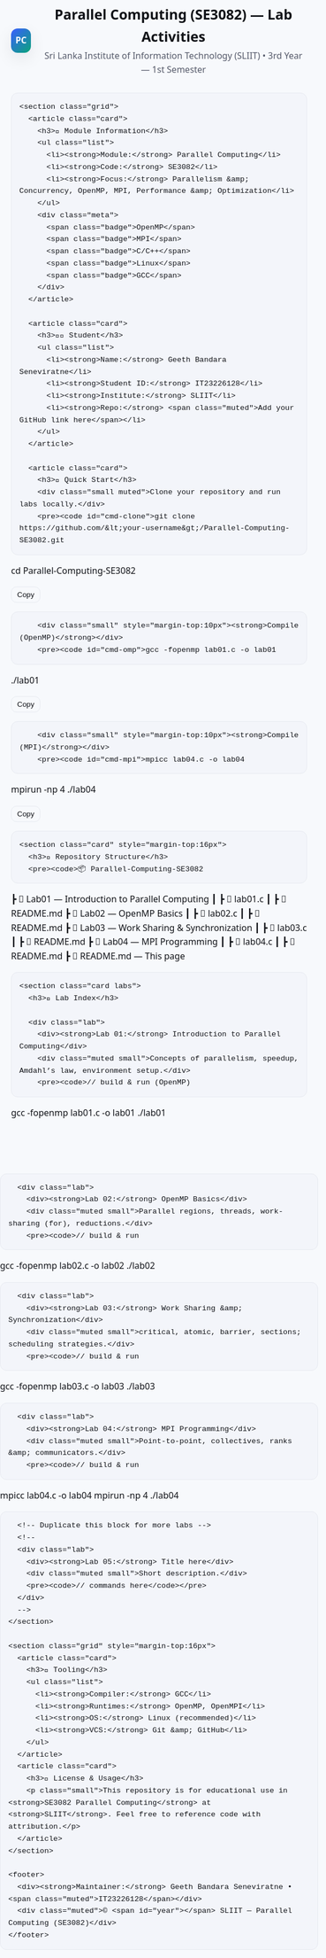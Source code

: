 <!doctype html>
<html lang="en">
<head>
  <meta charset="utf-8" />
  <meta name="viewport" content="width=device-width, initial-scale=1" />
  <title>Parallel Computing (SE3082) — Lab Activities | IT23226128</title>
  <meta name="description" content="SE3082 Parallel Computing lab activities for SLIIT by Geeth Bandara Seneviratne (IT23226128)." />
  <style>
    :root{
      --bg: #0b0c0f;
      --card: #13151a;
      --text: #e8e9ee;
      --muted: #b6bcc8;
      --brand: #7c9cff;
      --accent: #2bd1a6;
      --border: #242835;
      --code: #0f1220;
      --shadow: 0 10px 30px rgba(0,0,0,.35);
    }
    @media (prefers-color-scheme: light){
      :root{
        --bg: #f7f9fc;
        --card: #ffffff;
        --text: #111318;
        --muted: #545969;
        --brand: #3a5eff;
        --accent: #0aa57a;
        --border: #e7eaf0;
        --code: #f3f5fa;
        --shadow: 0 10px 30px rgba(16,24,40,.08);
      }
    }
    *{box-sizing:border-box}
    html,body{margin:0;padding:0;background:var(--bg);color:var(--text);font:16px/1.6 system-ui, -apple-system, Segoe UI, Roboto, Helvetica, Arial, "Apple Color Emoji", "Segoe UI Emoji"}
    a{color:var(--brand);text-decoration:none}
    a:hover{text-decoration:underline}
    .wrap{max-width:1100px;margin:0 auto;padding:32px 20px 64px}
    header{display:flex;gap:16px;align-items:center;margin-bottom:28px}
    .logo{width:44px;height:44px;border-radius:12px;background:linear-gradient(135deg,var(--brand),var(--accent));display:grid;place-items:center;color:white;font-weight:700;box-shadow:var(--shadow)}
    h1{font-size:clamp(1.4rem,2.6vw,2rem);margin:0}
    .subtitle{color:var(--muted);margin-top:2px}
    .grid{display:grid;grid-template-columns: repeat(auto-fit,minmax(280px,1fr));gap:16px;margin-top:10px}
    .card{background:var(--card);border:1px solid var(--border);border-radius:16px;padding:18px;box-shadow:var(--shadow)}
    .card h3{margin:0 0 8px 0;font-size:1.05rem}
    .meta{display:flex;flex-wrap:wrap;gap:8px;margin:10px 0 0}
    .badge{padding:6px 10px;border-radius:999px;border:1px solid var(--border);background:transparent;font-size:.9rem;color:var(--muted)}
    .list{margin:0;padding-left:18px}
    .muted{color:var(--muted)}
    .kbd{font-family:ui-monospace,SFMono-Regular,Menlo,Monaco,Consolas,"Liberation Mono","Courier New",monospace;font-size:.95rem;background:var(--code);border:1px solid var(--border);padding:2px 6px;border-radius:6px}
    pre{margin:10px 0 0;background:var(--code);border:1px solid var(--border);padding:14px;border-radius:12px;overflow:auto}
    code{font-family:ui-monospace,SFMono-Regular,Menlo,Monaco,Consolas,"Liberation Mono","Courier New",monospace}
    .row{display:flex;gap:8px;align-items:center;flex-wrap:wrap;margin-top:8px}
    button.copy{border:1px solid var(--border);background:transparent;color:var(--text);padding:6px 10px;border-radius:10px;cursor:pointer}
    button.copy:hover{border-color:var(--brand)}
    .labs .lab{border:1px dashed var(--border);border-radius:14px;padding:14px;margin-top:10px}
    footer{margin-top:32px;color:var(--muted);font-size:.95rem}
    .small{font-size:.95rem}
  </style>
</head>
<body>
  <div class="wrap">
    <header>
      <div class="logo" aria-hidden="true">PC</div>
      <div>
        <h1>Parallel Computing (SE3082) — Lab Activities</h1>
        <div class="subtitle">Sri Lanka Institute of Information Technology (SLIIT) • 3rd Year — 1st Semester</div>
      </div>
    </header>

    <section class="grid">
      <article class="card">
        <h3>📌 Module Information</h3>
        <ul class="list">
          <li><strong>Module:</strong> Parallel Computing</li>
          <li><strong>Code:</strong> SE3082</li>
          <li><strong>Focus:</strong> Parallelism &amp; Concurrency, OpenMP, MPI, Performance &amp; Optimization</li>
        </ul>
        <div class="meta">
          <span class="badge">OpenMP</span>
          <span class="badge">MPI</span>
          <span class="badge">C/C++</span>
          <span class="badge">Linux</span>
          <span class="badge">GCC</span>
        </div>
      </article>

      <article class="card">
        <h3>👨‍🎓 Student</h3>
        <ul class="list">
          <li><strong>Name:</strong> Geeth Bandara Seneviratne</li>
          <li><strong>Student ID:</strong> IT23226128</li>
          <li><strong>Institute:</strong> SLIIT</li>
          <li><strong>Repo:</strong> <span class="muted">Add your GitHub link here</span></li>
        </ul>
      </article>

      <article class="card">
        <h3>🚀 Quick Start</h3>
        <div class="small muted">Clone your repository and run labs locally.</div>
        <pre><code id="cmd-clone">git clone https://github.com/&lt;your-username&gt;/Parallel-Computing-SE3082.git
cd Parallel-Computing-SE3082</code></pre>
        <div class="row"><button class="copy" data-target="cmd-clone">Copy</button></div>

        <div class="small" style="margin-top:10px"><strong>Compile (OpenMP)</strong></div>
        <pre><code id="cmd-omp">gcc -fopenmp lab01.c -o lab01
./lab01</code></pre>
        <div class="row"><button class="copy" data-target="cmd-omp">Copy</button></div>

        <div class="small" style="margin-top:10px"><strong>Compile (MPI)</strong></div>
        <pre><code id="cmd-mpi">mpicc lab04.c -o lab04
mpirun -np 4 ./lab04</code></pre>
        <div class="row"><button class="copy" data-target="cmd-mpi">Copy</button></div>
      </article>
    </section>

    <section class="card" style="margin-top:16px">
      <h3>📂 Repository Structure</h3>
      <pre><code>📦 Parallel-Computing-SE3082
 ┣ 📂 Lab01  — Introduction to Parallel Computing
 ┃ ┣ 📜 lab01.c
 ┃ ┣ 📜 README.md
 ┣ 📂 Lab02  — OpenMP Basics
 ┃ ┣ 📜 lab02.c
 ┃ ┣ 📜 README.md
 ┣ 📂 Lab03  — Work Sharing &amp; Synchronization
 ┃ ┣ 📜 lab03.c
 ┃ ┣ 📜 README.md
 ┣ 📂 Lab04  — MPI Programming
 ┃ ┣ 📜 lab04.c
 ┃ ┣ 📜 README.md
 ┣ 📜 README.md  — This page</code></pre>
    </section>

    <section class="card labs">
      <h3>🧪 Lab Index</h3>

      <div class="lab">
        <div><strong>Lab 01:</strong> Introduction to Parallel Computing</div>
        <div class="muted small">Concepts of parallelism, speedup, Amdahl’s law, environment setup.</div>
        <pre><code>// build & run (OpenMP)
gcc -fopenmp lab01.c -o lab01
./lab01</code></pre>
      </div>

      <div class="lab">
        <div><strong>Lab 02:</strong> OpenMP Basics</div>
        <div class="muted small">Parallel regions, threads, work-sharing (for), reductions.</div>
        <pre><code>// build & run
gcc -fopenmp lab02.c -o lab02
./lab02</code></pre>
      </div>

      <div class="lab">
        <div><strong>Lab 03:</strong> Work Sharing &amp; Synchronization</div>
        <div class="muted small">critical, atomic, barrier, sections; scheduling strategies.</div>
        <pre><code>// build & run
gcc -fopenmp lab03.c -o lab03
./lab03</code></pre>
      </div>

      <div class="lab">
        <div><strong>Lab 04:</strong> MPI Programming</div>
        <div class="muted small">Point-to-point, collectives, ranks &amp; communicators.</div>
        <pre><code>// build & run
mpicc lab04.c -o lab04
mpirun -np 4 ./lab04</code></pre>
      </div>

      <!-- Duplicate this block for more labs -->
      <!--
      <div class="lab">
        <div><strong>Lab 05:</strong> Title here</div>
        <div class="muted small">Short description.</div>
        <pre><code>// commands here</code></pre>
      </div>
      -->
    </section>

    <section class="grid" style="margin-top:16px">
      <article class="card">
        <h3>🧰 Tooling</h3>
        <ul class="list">
          <li><strong>Compiler:</strong> GCC</li>
          <li><strong>Runtimes:</strong> OpenMP, OpenMPI</li>
          <li><strong>OS:</strong> Linux (recommended)</li>
          <li><strong>VCS:</strong> Git &amp; GitHub</li>
        </ul>
      </article>
      <article class="card">
        <h3>📜 License & Usage</h3>
        <p class="small">This repository is for educational use in <strong>SE3082 Parallel Computing</strong> at <strong>SLIIT</strong>. Feel free to reference code with attribution.</p>
      </article>
    </section>

    <footer>
      <div><strong>Maintainer:</strong> Geeth Bandara Seneviratne • <span class="muted">IT23226128</span></div>
      <div class="muted">© <span id="year"></span> SLIIT — Parallel Computing (SE3082)</div>
    </footer>
  </div>

  <script>
    // set footer year
    document.getElementById('year').textContent = new Date().getFullYear();

    // copy buttons
    document.querySelectorAll('button.copy').forEach(btn=>{
      btn.addEventListener('click', ()=>{
        const id = btn.getAttribute('data-target');
        const el = document.getElementById(id);
        const text = el ? el.textContent : '';
        navigator.clipboard.writeText(text).then(()=>{
          const old = btn.textContent;
          btn.textContent = 'Copied ✓';
          setTimeout(()=>btn.textContent = old, 1500);
        });
      });
    });
  </script>
</body>
</html>

